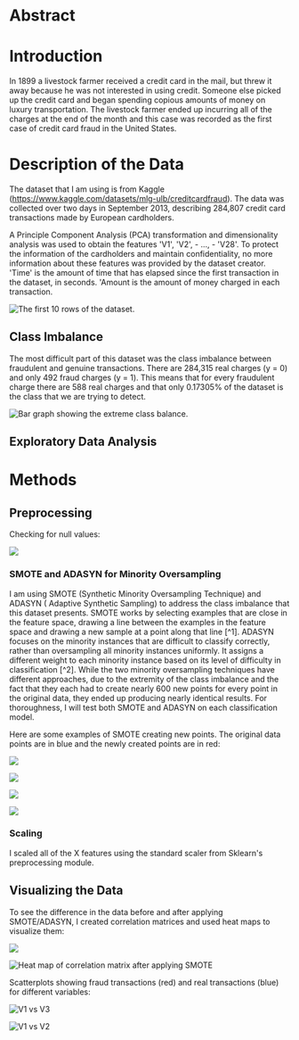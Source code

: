 # Abstract

  

# Introduction

In 1899 a livestock farmer received a credit card in the mail, but threw it away because he was not interested in using credit. Someone else picked up the credit card and began spending copious amounts of money on luxury transportation. The livestock farmer ended up incurring all of the charges at the end of the month and this case was recorded as the first case of credit card fraud in the United States.

  

# Description of the Data

The dataset that I am using is from Kaggle (https://www.kaggle.com/datasets/mlg-ulb/creditcardfraud). The data was collected over two days in September 2013, describing 284,807 credit card transactions made by European cardholders.

  

A Principle Component Analysis (PCA) transformation and dimensionality analysis was used to obtain the features 'V1', 'V2', - ..., - 'V28'. To protect the information of the cardholders and maintain confidentiality, no more information about these features was provided by the dataset creator. 'Time' is the amount of time that has elapsed since the first transaction in the dataset, in seconds. 'Amount is the amount of money charged in each transaction.

  

![The first 10 rows of the dataset.](/images/dataframe.png.png)

  

## Class Imbalance

The most difficult part of this dataset was the class imbalance between fraudulent and genuine transactions. There are 284,315 real charges (y = 0) and only 492 fraud charges (y = 1). This means that for every fraudulent charge there are 588 real charges and that only 0.17305% of the dataset is the class that we are trying to detect.

  

![Bar graph showing the extreme class balance.](/images/beforesmote.png.png)

  

## Exploratory Data Analysis

  
  

# Methods

## Preprocessing

Checking for null values:

![](/images/null_values.png.png)

  

### SMOTE and ADASYN for Minority Oversampling

I am using SMOTE (Synthetic Minority Oversampling Technique) and ADASYN ( Adaptive Synthetic Sampling) to address the class imbalance that this dataset presents. SMOTE works by selecting examples that are close in the feature space, drawing a line between the examples in the feature space and drawing a new sample at a point along that line [^1]. ADASYN focuses on the minority instances that are difficult to classify correctly, rather than oversampling all minority instances uniformly. It assigns a different weight to each minority instance based on its level of difficulty in classification [^2]. While the two minority oversampling techniques have different approaches, due to the extremity of the class imbalance and the fact that they each had to create nearly 600 new points for every point in the original data, they ended up producing nearly identical results. For thoroughness, I will test both SMOTE and ADASYN on each classification model.

  

Here are some examples of SMOTE creating new points. The original data points are in blue and the newly created points are in red:

  
![](/images/smote_pts1.png.png)

![](/images/smote_pts2.png.png)

![](/images/smote_pts3.png.png)

![](/images/smote_pts4.png.png)

  

### Scaling

I scaled all of the X features using the standard scaler from Sklearn's preprocessing module.

  

## Visualizing the Data

  

To see the difference in the data before and after applying SMOTE/ADASYN, I created correlation matrices and used heat maps to visualize them:

  

![](/images/corr_matrix_og.png.png)

  

![Heat map of correlation matrix after applying SMOTE](/images/corr_matrix_smote.png.png)

  

Scatterplots showing fraud transactions (red) and real transactions (blue) for different variables:

  

![V1 vs V3](/images/V1V2.png.png)

  

![V1 vs V2](/images/V1V3.png.png)
